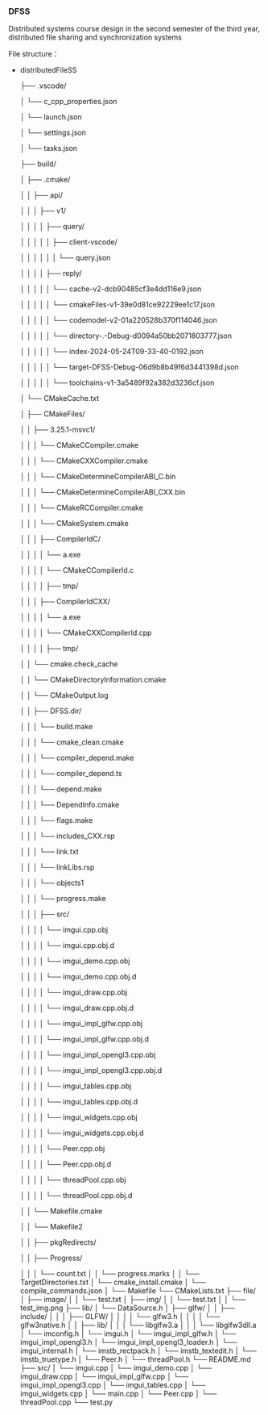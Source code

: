 ### DFSS


Distributed systems course design in the second semester of the third year, distributed file sharing and synchronization systems

File structure：
- distributedFileSS

  ├── .vscode/

  │   └── c_cpp_properties.json

  │   └── launch.json

  │   └── settings.json

  │   └── tasks.json

  ├── build/

  │   ├── .cmake/

  │   │   ├── api/

  │   │   │   ├── v1/

  │   │   │   │   ├── query/

  │   │   │   │   │   ├── client-vscode/

  │   │   │   │   │   │   └── query.json

  │   │   │   │   ├── reply/

  │   │   │   │   │   └── cache-v2-dcb90485cf3e4dd116e9.json

  │   │   │   │   │   └── cmakeFiles-v1-39e0d81ce92229ee1c17.json

  │   │   │   │   │   └── codemodel-v2-01a220528b370f114046.json

  │   │   │   │   │   └── directory-.-Debug-d0094a50bb2071803777.json

  │   │   │   │   │   └── index-2024-05-24T09-33-40-0192.json

  │   │   │   │   │   └── target-DFSS-Debug-06d9b8b49f6d3441398d.json

  │   │   │   │   │   └── toolchains-v1-3a5489f92a382d3236cf.json

  │   └── CMakeCache.txt

  │   ├── CMakeFiles/

  │   │   ├── 3.25.1-msvc1/

  │   │   │   └── CMakeCCompiler.cmake

  │   │   │   └── CMakeCXXCompiler.cmake

  │   │   │   └── CMakeDetermineCompilerABI_C.bin

  │   │   │   └── CMakeDetermineCompilerABI_CXX.bin

  │   │   │   └── CMakeRCCompiler.cmake

  │   │   │   └── CMakeSystem.cmake

  │   │   │   ├── CompilerIdC/

  │   │   │   │   └── a.exe

  │   │   │   │   └── CMakeCCompilerId.c

  │   │   │   │   ├── tmp/

  │   │   │   ├── CompilerIdCXX/

  │   │   │   │   └── a.exe

  │   │   │   │   └── CMakeCXXCompilerId.cpp

  │   │   │   │   ├── tmp/

  │   │   └── cmake.check_cache

  │   │   └── CMakeDirectoryInformation.cmake

  │   │   └── CMakeOutput.log

  │   │   ├── DFSS.dir/

  │   │   │   └── build.make

  │   │   │   └── cmake_clean.cmake

  │   │   │   └── compiler_depend.make

  │   │   │   └── compiler_depend.ts

  │   │   │   └── depend.make

  │   │   │   └── DependInfo.cmake

  │   │   │   └── flags.make

  │   │   │   └── includes_CXX.rsp

  │   │   │   └── link.txt

  │   │   │   └── linkLibs.rsp

  │   │   │   └── objects1

  │   │   │   └── progress.make

  │   │   │   ├── src/

  │   │   │   │   └── imgui.cpp.obj

  │   │   │   │   └── imgui.cpp.obj.d

  │   │   │   │   └── imgui_demo.cpp.obj

  │   │   │   │   └── imgui_demo.cpp.obj.d

  │   │   │   │   └── imgui_draw.cpp.obj

  │   │   │   │   └── imgui_draw.cpp.obj.d

  │   │   │   │   └── imgui_impl_glfw.cpp.obj

  │   │   │   │   └── imgui_impl_glfw.cpp.obj.d

  │   │   │   │   └── imgui_impl_opengl3.cpp.obj

  │   │   │   │   └── imgui_impl_opengl3.cpp.obj.d

  │   │   │   │   └── imgui_tables.cpp.obj

  │   │   │   │   └── imgui_tables.cpp.obj.d

  │   │   │   │   └── imgui_widgets.cpp.obj

  │   │   │   │   └── imgui_widgets.cpp.obj.d

  │   │   │   │   └── Peer.cpp.obj

  │   │   │   │   └── Peer.cpp.obj.d

  │   │   │   │   └── threadPool.cpp.obj

  │   │   │   │   └── threadPool.cpp.obj.d

  │   │   └── Makefile.cmake

  │   │   └── Makefile2

  │   │   ├── pkgRedirects/

  │   │   ├── Progress/
  
  │   │   │   └── count.txt
  │   │   └── progress.marks
  │   │   └── TargetDirectories.txt
  │   └── cmake_install.cmake
  │   └── compile_commands.json
  │   └── Makefile
  └── CMakeLists.txt
  ├── file/
  │   ├── image/
  │   │   └── test.txt
  │   ├── img/
  │   │   └── test.txt
  │   │   └── test_img.png
  ├── lib/
  │   └── DataSource.h
  │   ├── glfw/
  │   │   ├── include/
  │   │   │   ├── GLFW/
  │   │   │   │   └── glfw3.h
  │   │   │   │   └── glfw3native.h
  │   │   ├── lib/
  │   │   │   └── libglfw3.a
  │   │   │   └── libglfw3dll.a
  │   └── imconfig.h
  │   └── imgui.h
  │   └── imgui_impl_glfw.h
  │   └── imgui_impl_opengl3.h
  │   └── imgui_impl_opengl3_loader.h
  │   └── imgui_internal.h
  │   └── imstb_rectpack.h
  │   └── imstb_textedit.h
  │   └── imstb_truetype.h
  │   └── Peer.h
  │   └── threadPool.h
  └── README.md
  ├── src/
  │   └── imgui.cpp
  │   └── imgui_demo.cpp
  │   └── imgui_draw.cpp
  │   └── imgui_impl_glfw.cpp
  │   └── imgui_impl_opengl3.cpp
  │   └── imgui_tables.cpp
  │   └── imgui_widgets.cpp
  │   └── main.cpp
  │   └── Peer.cpp
  │   └── threadPool.cpp
  └── test.py
